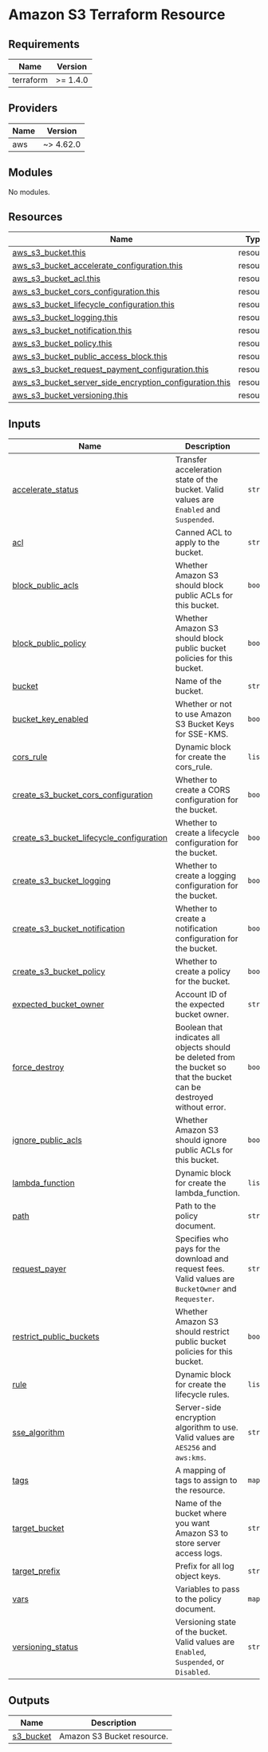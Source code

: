 # Amazon S3 Terraform Resource

## Requirements

| Name      | Version  |
| --------- | -------- |
| terraform | >= 1.4.0 |

## Providers

| Name | Version   |
| ---- | --------- |
| aws  | ~> 4.62.0 |

## Modules

No modules.

## Resources

| Name                                                                                                                                                                                  | Type     |
| ------------------------------------------------------------------------------------------------------------------------------------------------------------------------------------- | -------- |
| [aws_s3_bucket.this](https://registry.terraform.io/providers/hashicorp/aws/latest/docs/resources/s3_bucket)                                                                           | resource |
| [aws_s3_bucket_accelerate_configuration.this](https://registry.terraform.io/providers/hashicorp/aws/latest/docs/resources/s3_bucket_accelerate_configuration)                         | resource |
| [aws_s3_bucket_acl.this](https://registry.terraform.io/providers/hashicorp/aws/latest/docs/resources/s3_bucket_acl)                                                                   | resource |
| [aws_s3_bucket_cors_configuration.this](https://registry.terraform.io/providers/hashicorp/aws/latest/docs/resources/s3_bucket_cors_configuration)                                     | resource |
| [aws_s3_bucket_lifecycle_configuration.this](https://registry.terraform.io/providers/hashicorp/aws/latest/docs/resources/s3_bucket_lifecycle_configuration)                           | resource |
| [aws_s3_bucket_logging.this](https://registry.terraform.io/providers/hashicorp/aws/latest/docs/resources/s3_bucket_logging)                                                           | resource |
| [aws_s3_bucket_notification.this](https://registry.terraform.io/providers/hashicorp/aws/latest/docs/resources/s3_bucket_notification)                                                 | resource |
| [aws_s3_bucket_policy.this](https://registry.terraform.io/providers/hashicorp/aws/latest/docs/resources/s3_bucket_policy)                                                             | resource |
| [aws_s3_bucket_public_access_block.this](https://registry.terraform.io/providers/hashicorp/aws/latest/docs/resources/s3_bucket_public_access_block)                                   | resource |
| [aws_s3_bucket_request_payment_configuration.this](https://registry.terraform.io/providers/hashicorp/aws/latest/docs/resources/s3_bucket_request_payment_configuration)               | resource |
| [aws_s3_bucket_server_side_encryption_configuration.this](https://registry.terraform.io/providers/hashicorp/aws/latest/docs/resources/s3_bucket_server_side_encryption_configuration) | resource |
| [aws_s3_bucket_versioning.this](https://registry.terraform.io/providers/hashicorp/aws/latest/docs/resources/s3_bucket_versioning)                                                     | resource |

## Inputs

| Name                                                                                                                                                      | Description                                                                                                             | Type          | Default         | Required |
| --------------------------------------------------------------------------------------------------------------------------------------------------------- | ----------------------------------------------------------------------------------------------------------------------- | ------------- | --------------- | :------: |
| <a name="input_accelerate_status"></a> [accelerate_status](#input_accelerate_status)                                                                      | Transfer acceleration state of the bucket. Valid values are `Enabled` and `Suspended`.                                  | `string`      | `"Suspended"`   |    no    |
| <a name="input_acl"></a> [acl](#input_acl)                                                                                                                | Canned ACL to apply to the bucket.                                                                                      | `string`      | `"private"`     |    no    |
| <a name="input_block_public_acls"></a> [block_public_acls](#input_block_public_acls)                                                                      | Whether Amazon S3 should block public ACLs for this bucket.                                                             | `bool`        | `true`          |    no    |
| <a name="input_block_public_policy"></a> [block_public_policy](#input_block_public_policy)                                                                | Whether Amazon S3 should block public bucket policies for this bucket.                                                  | `bool`        | `true`          |    no    |
| <a name="input_bucket"></a> [bucket](#input_bucket)                                                                                                       | Name of the bucket.                                                                                                     | `string`      | n/a             |   yes    |
| <a name="input_bucket_key_enabled"></a> [bucket_key_enabled](#input_bucket_key_enabled)                                                                   | Whether or not to use Amazon S3 Bucket Keys for SSE-KMS.                                                                | `bool`        | `false`         |    no    |
| <a name="input_cors_rule"></a> [cors_rule](#input_cors_rule)                                                                                              | Dynamic block for create the cors_rule.                                                                                 | `list(any)`   | `[]`            |    no    |
| <a name="input_create_s3_bucket_cors_configuration"></a> [create_s3_bucket_cors_configuration](#input_create_s3_bucket_cors_configuration)                | Whether to create a CORS configuration for the bucket.                                                                  | `bool`        | `false`         |    no    |
| <a name="input_create_s3_bucket_lifecycle_configuration"></a> [create_s3_bucket_lifecycle_configuration](#input_create_s3_bucket_lifecycle_configuration) | Whether to create a lifecycle configuration for the bucket.                                                             | `bool`        | `false`         |    no    |
| <a name="input_create_s3_bucket_logging"></a> [create_s3_bucket_logging](#input_create_s3_bucket_logging)                                                 | Whether to create a logging configuration for the bucket.                                                               | `bool`        | `false`         |    no    |
| <a name="input_create_s3_bucket_notification"></a> [create_s3_bucket_notification](#input_create_s3_bucket_notification)                                  | Whether to create a notification configuration for the bucket.                                                          | `bool`        | `false`         |    no    |
| <a name="input_create_s3_bucket_policy"></a> [create_s3_bucket_policy](#input_create_s3_bucket_policy)                                                    | Whether to create a policy for the bucket.                                                                              | `bool`        | `false`         |    no    |
| <a name="input_expected_bucket_owner"></a> [expected_bucket_owner](#input_expected_bucket_owner)                                                          | Account ID of the expected bucket owner.                                                                                | `string`      | `null`          |    no    |
| <a name="input_force_destroy"></a> [force_destroy](#input_force_destroy)                                                                                  | Boolean that indicates all objects should be deleted from the bucket so that the bucket can be destroyed without error. | `bool`        | `false`         |    no    |
| <a name="input_ignore_public_acls"></a> [ignore_public_acls](#input_ignore_public_acls)                                                                   | Whether Amazon S3 should ignore public ACLs for this bucket.                                                            | `bool`        | `true`          |    no    |
| <a name="input_lambda_function"></a> [lambda_function](#input_lambda_function)                                                                            | Dynamic block for create the lambda_function.                                                                           | `list(any)`   | `[]`            |    no    |
| <a name="input_path"></a> [path](#input_path)                                                                                                             | Path to the policy document.                                                                                            | `string`      | `null`          |    no    |
| <a name="input_request_payer"></a> [request_payer](#input_request_payer)                                                                                  | Specifies who pays for the download and request fees. Valid values are `BucketOwner` and `Requester`.                   | `string`      | `"BucketOwner"` |    no    |
| <a name="input_restrict_public_buckets"></a> [restrict_public_buckets](#input_restrict_public_buckets)                                                    | Whether Amazon S3 should restrict public bucket policies for this bucket.                                               | `bool`        | `true`          |    no    |
| <a name="input_rule"></a> [rule](#input_rule)                                                                                                             | Dynamic block for create the lifecycle rules.                                                                           | `list(any)`   | `[]`            |    no    |
| <a name="input_sse_algorithm"></a> [sse_algorithm](#input_sse_algorithm)                                                                                  | Server-side encryption algorithm to use. Valid values are `AES256` and `aws:kms`.                                       | `string`      | `"AES256"`      |    no    |
| <a name="input_tags"></a> [tags](#input_tags)                                                                                                             | A mapping of tags to assign to the resource.                                                                            | `map(string)` | `{}`            |    no    |
| <a name="input_target_bucket"></a> [target_bucket](#input_target_bucket)                                                                                  | Name of the bucket where you want Amazon S3 to store server access logs.                                                | `string`      | `null`          |    no    |
| <a name="input_target_prefix"></a> [target_prefix](#input_target_prefix)                                                                                  | Prefix for all log object keys.                                                                                         | `string`      | `null`          |    no    |
| <a name="input_vars"></a> [vars](#input_vars)                                                                                                             | Variables to pass to the policy document.                                                                               | `map(string)` | `{}`            |    no    |
| <a name="input_versioning_status"></a> [versioning_status](#input_versioning_status)                                                                      | Versioning state of the bucket. Valid values are `Enabled`, `Suspended`, or `Disabled`.                                 | `string`      | `"Disabled"`    |    no    |

## Outputs

| Name                                                           | Description                |
| -------------------------------------------------------------- | -------------------------- |
| <a name="output_s3_bucket"></a> [s3_bucket](#output_s3_bucket) | Amazon S3 Bucket resource. |
